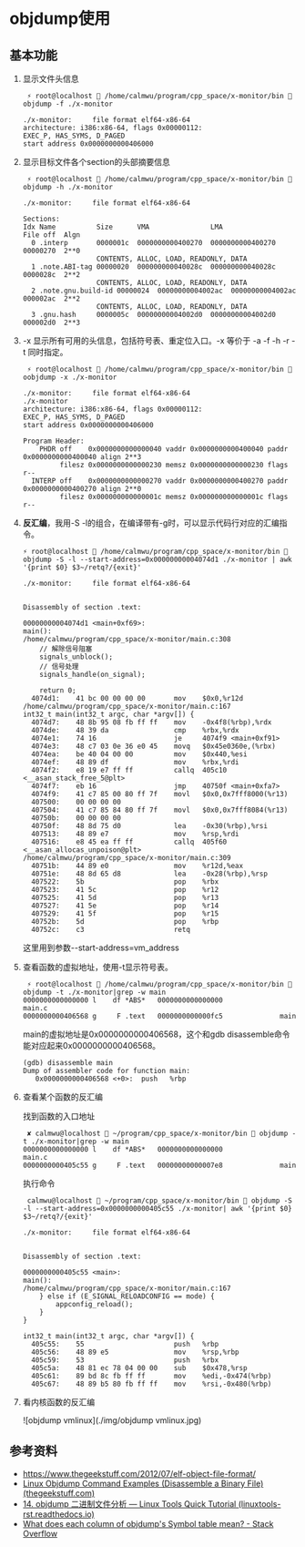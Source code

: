 # objdump使用

## 基本功能

1. 显示文件头信息

   ```
    ⚡ root@localhost  /home/calmwu/program/cpp_space/x-monitor/bin  objdump -f ./x-monitor                                    
   
   ./x-monitor:     file format elf64-x86-64
   architecture: i386:x86-64, flags 0x00000112:
   EXEC_P, HAS_SYMS, D_PAGED
   start address 0x0000000000406000
   ```

2. 显示目标文件各个section的头部摘要信息

   ```
    ⚡ root@localhost  /home/calmwu/program/cpp_space/x-monitor/bin  objdump -h ./x-monitor 
   
   ./x-monitor:     file format elf64-x86-64
   
   Sections:
   Idx Name          Size      VMA               LMA               File off  Algn
     0 .interp       0000001c  0000000000400270  0000000000400270  00000270  2**0
                     CONTENTS, ALLOC, LOAD, READONLY, DATA
     1 .note.ABI-tag 00000020  000000000040028c  000000000040028c  0000028c  2**2
                     CONTENTS, ALLOC, LOAD, READONLY, DATA
     2 .note.gnu.build-id 00000024  00000000004002ac  00000000004002ac  000002ac  2**2
                     CONTENTS, ALLOC, LOAD, READONLY, DATA
     3 .gnu.hash     0000005c  00000000004002d0  00000000004002d0  000002d0  2**3
   ```

3. -x 显示所有可用的头信息，包括符号表、重定位入口。-x 等价于 -a -f -h -r -t 同时指定。

   ```
    ⚡ root@localhost  /home/calmwu/program/cpp_space/x-monitor/bin  oobjdump -x ./x-monitor                                                                          
   
   ./x-monitor:     file format elf64-x86-64
   ./x-monitor
   architecture: i386:x86-64, flags 0x00000112:
   EXEC_P, HAS_SYMS, D_PAGED
   start address 0x0000000000406000
   
   Program Header:
       PHDR off    0x0000000000000040 vaddr 0x0000000000400040 paddr 0x0000000000400040 align 2**3
            filesz 0x0000000000000230 memsz 0x0000000000000230 flags r--
     INTERP off    0x0000000000000270 vaddr 0x0000000000400270 paddr 0x0000000000400270 align 2**0
            filesz 0x000000000000001c memsz 0x000000000000001c flags r--
   ```

4. **反汇编**，我用-S -l的组合，在编译带有-g时，可以显示代码行对应的汇编指令。

   ```
   ⚡ root@localhost  /home/calmwu/program/cpp_space/x-monitor/bin  objdump -S -l --start-address=0x00000000004074d1 ./x-monitor | awk '{print $0} $3~/retq?/{exit}' 
   
   ./x-monitor:     file format elf64-x86-64
   
   
   Disassembly of section .text:
   
   00000000004074d1 <main+0xf69>:
   main():
   /home/calmwu/program/cpp_space/x-monitor/main.c:308
       // 解除信号阻塞
       signals_unblock();
       // 信号处理
       signals_handle(on_signal);
   
       return 0;
     4074d1:	41 bc 00 00 00 00    	mov    $0x0,%r12d
   /home/calmwu/program/cpp_space/x-monitor/main.c:167
   int32_t main(int32_t argc, char *argv[]) {
     4074d7:	48 8b 95 08 fb ff ff 	mov    -0x4f8(%rbp),%rdx
     4074de:	48 39 da             	cmp    %rbx,%rdx
     4074e1:	74 16                	je     4074f9 <main+0xf91>
     4074e3:	48 c7 03 0e 36 e0 45 	movq   $0x45e0360e,(%rbx)
     4074ea:	be 40 04 00 00       	mov    $0x440,%esi
     4074ef:	48 89 df             	mov    %rbx,%rdi
     4074f2:	e8 19 e7 ff ff       	callq  405c10 <__asan_stack_free_5@plt>
     4074f7:	eb 16                	jmp    40750f <main+0xfa7>
     4074f9:	41 c7 85 00 80 ff 7f 	movl   $0x0,0x7fff8000(%r13)
     407500:	00 00 00 00 
     407504:	41 c7 85 84 80 ff 7f 	movl   $0x0,0x7fff8084(%r13)
     40750b:	00 00 00 00 
     40750f:	48 8d 75 d0          	lea    -0x30(%rbp),%rsi
     407513:	48 89 e7             	mov    %rsp,%rdi
     407516:	e8 45 ea ff ff       	callq  405f60 <__asan_allocas_unpoison@plt>
   /home/calmwu/program/cpp_space/x-monitor/main.c:309
     40751b:	44 89 e0             	mov    %r12d,%eax
     40751e:	48 8d 65 d8          	lea    -0x28(%rbp),%rsp
     407522:	5b                   	pop    %rbx
     407523:	41 5c                	pop    %r12
     407525:	41 5d                	pop    %r13
     407527:	41 5e                	pop    %r14
     407529:	41 5f                	pop    %r15
     40752b:	5d                   	pop    %rbp
     40752c:	c3                   	retq   
   ```

   这里用到参数--start-address=vm_address

5. 查看函数的虚拟地址，使用-t显示符号表。

   ```
    ⚡ root@localhost  /home/calmwu/program/cpp_space/x-monitor/bin  objdump -t ./x-monitor|grep -w main
   0000000000000000 l    df *ABS*	0000000000000000              main.c
   0000000000406568 g     F .text	0000000000000fc5              main
   ```

   main的虚拟地址是0x0000000000406568，这个和gdb disassemble命令能对应起来0x0000000000406568。

   ```
   (gdb) disassemble main
   Dump of assembler code for function main:
      0x0000000000406568 <+0>:	push   %rbp
   ```

6. 查看某个函数的反汇编

   找到函数的入口地址

   ```
    ✘ calmwu@localhost  ~/program/cpp_space/x-monitor/bin  objdump -t ./x-monitor|grep -w main                      
   0000000000000000 l    df *ABS*	0000000000000000              main.c
   0000000000405c55 g     F .text	00000000000007e8              main
   ```

   执行命令

   ```
    calmwu@localhost  ~/program/cpp_space/x-monitor/bin  objdump -S -l --start-address=0x0000000000405c55 ./x-monitor| awk '{print $0} $3~/retq?/{exit}'
   
   ./x-monitor:     file format elf64-x86-64
   
   
   Disassembly of section .text:
   
   0000000000405c55 <main>:
   main():
   /home/calmwu/program/cpp_space/x-monitor/main.c:167
       } else if (E_SIGNAL_RELOADCONFIG == mode) {
           appconfig_reload();
       }
   }
   
   int32_t main(int32_t argc, char *argv[]) {
     405c55:	55                   	push   %rbp
     405c56:	48 89 e5             	mov    %rsp,%rbp
     405c59:	53                   	push   %rbx
     405c5a:	48 81 ec 78 04 00 00 	sub    $0x478,%rsp
     405c61:	89 bd 8c fb ff ff    	mov    %edi,-0x474(%rbp)
     405c67:	48 89 b5 80 fb ff ff 	mov    %rsi,-0x480(%rbp)
   ```

7. 看内核函数的反汇编

   ![objdump vmlinux](./img/objdump vmlinux.jpg)

## 参考资料

- https://www.thegeekstuff.com/2012/07/elf-object-file-format/
- [Linux Objdump Command Examples (Disassemble a Binary File) (thegeekstuff.com)](https://www.thegeekstuff.com/2012/09/objdump-examples/)
- [14. objdump 二进制文件分析 — Linux Tools Quick Tutorial (linuxtools-rst.readthedocs.io)](https://linuxtools-rst.readthedocs.io/zh_CN/latest/tool/objdump.html)
- [What does each column of objdump's Symbol table mean? - Stack Overflow](https://stackoverflow.com/questions/6666805/what-does-each-column-of-objdumps-symbol-table-mean)



